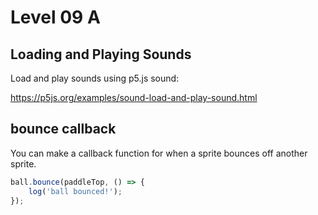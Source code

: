 # Level 09 A

## Loading and Playing Sounds

Load and play sounds using p5.js sound:

https://p5js.org/examples/sound-load-and-play-sound.html

## bounce callback

You can make a callback function for when a sprite bounces off another sprite.

```js
ball.bounce(paddleTop, () => {
	log('ball bounced!');
});
```
